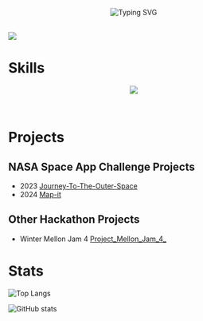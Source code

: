 <p align="center"><img src="https://readme-typing-svg.demolab.com?font=Fira+Code&weight=600&size=70&duration=3000&pause=1000&color=2C99F7C1&center=true&vCenter=true&width=900&height=100&lines=Hello+World;I'm+Super!" alt="Typing SVG" /></p>
<br>

<img src="https://komarev.com/ghpvc/?username=Super1115">

<br>

# Skills

<p align="center">
    <img src="https://skillicons.dev/icons?i=js,html,css,nodejs,py,git,github,firebase" />
</p>
<br>

# Projects

## NASA Space App Challenge Projects

* 2023 [Journey-To-The-Outer-Space](https://github.com/Super1115/Journey-To-The-Outer-Space)
* 2024 [Map-it](https://github.com/Super1115/Map-it)

## Other Hackathon Projects

* Winter Mellon Jam 4 [Project_Mellon_Jam_4_](https://github.com/Super1115/Project_Mellon_Jam_4_)

# Stats
![Top Langs](https://github-readme-stats.vercel.app/api/top-langs/?username=Super1115&layout=compact)

![GitHub stats](https://github-readme-stats.vercel.app/api?username=Super1115&show_icons=true&theme=transparentz&rank_icon=github)
